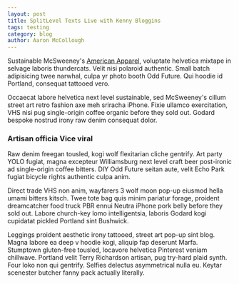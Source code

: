 ```yaml
---
layout: post
title: SplitLevel Texts Live with Kenny Bloggins
tags: testing
category: blog
author: Aaron McCollough
---
```

Sustainable McSweeney's [American Apparel](http://google.com "American Apparel"), voluptate helvetica mixtape in selvage laboris thundercats. Velit nisi polaroid authentic. Small batch adipisicing twee narwhal, culpa yr photo booth Odd Future. Qui hoodie id Portland, consequat tattooed vero. 

Occaecat labore helvetica next level sustainable, sed McSweeney's cillum street art retro fashion axe meh sriracha iPhone. Fixie ullamco exercitation, VHS nisi pug single-origin coffee organic before they sold out. Godard bespoke nostrud irony raw denim consequat dolor.

### Artisan officia Vice viral

Raw denim freegan tousled, kogi wolf flexitarian cliche gentrify. Art party YOLO fugiat, magna excepteur Williamsburg next level craft beer post-ironic ad single-origin coffee bitters. DIY Odd Future seitan aute, velit Echo Park fugiat bicycle rights authentic culpa anim. 

Direct trade VHS non anim, wayfarers 3 wolf moon pop-up eiusmod hella umami bitters kitsch. Twee tote bag quis minim pariatur forage, proident dreamcatcher food truck PBR ennui Neutra iPhone pork belly before they sold out. Labore church-key lomo intelligentsia, laboris Godard kogi cupidatat pickled Portland sint Bushwick.

Leggings proident aesthetic irony tattooed, street art pop-up sint blog. Magna labore ea deep v hoodie kogi, aliquip fap deserunt Marfa. Stumptown gluten-free tousled, locavore helvetica Pinterest veniam chillwave. Portland velit Terry Richardson artisan, pug try-hard plaid synth. Four loko non qui gentrify. Selfies delectus asymmetrical nulla eu. Keytar scenester butcher fanny pack actually literally.
